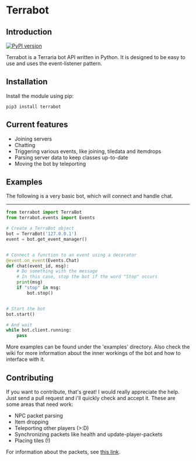 Terrabot
=====

Introduction
-----
[![PyPI version](https://badge.fury.io/py/terrabot.svg)](https://badge.fury.io/py/terrabot)

Terrabot is a Terraria bot API written in Python.
It is designed to be easy to use and uses the event-listener pattern.

Installation
------

Install the module using pip:

```
pip3 install terrabot
```

Current features
------

 - Joining servers
 - Chatting
 - Triggering various events, like joining, tiledata and itemdrops
 - Parsing server data to keep classes up-to-date
 - Moving the bot by teleporting


Examples
-------

The following is a very basic bot, which will connect and handle chat.

-----
```python
from terrabot import TerraBot
from terrabot.events import Events

# Create a TerraBot object
bot = TerraBot('127.0.0.1')
event = bot.get_event_manager()


# Connect a function to an event using a decorator
@event.on_event(Events.Chat)
def chat(event_id, msg):
    # Do something with the message
    # In this case, stop the bot if the word "Stop" occurs
    print(msg)
    if "stop" in msg:
        bot.stop()


# Start the bot
bot.start()

# And wait
while bot.client.running:
    pass

```

More examples can be found under the 'examples' directory. Also check the wiki for more information about the inner workings of the bot and how to interface with it.

Contributing
--------

If you want to contribute, that's great! I would really appreciate the help. Just send a pull request and i'll quickly check and accept it. These are some areas that need work:

- NPC packet parsing
- Item dropping
- Teleporting other players (>:D)
- Synchronizing packets like health and update-player-packets
- Placing tiles (!)

For information about the packets, see [this link](https://tshock.atlassian.net/wiki/display/TSHOCKPLUGINS/Packet+Documentation).
